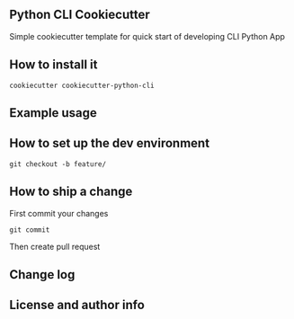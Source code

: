 <h2>Python CLI Cookiecutter</h2>
<p>Simple cookiecutter template for quick start of developing CLI Python App</p>
<h2>How to install it</h2>
<p><code>cookiecutter cookiecutter-python-cli</code></p>
<h2>Example usage</h2>
<h2>How to set up the dev environment</h2>
<p><code>git checkout -b feature/<feature_name></code></p>
<h2>How to ship a change</h2>
<p>First commit your changes</p>
<p><code>git commit</code></p>
<p>Then create pull request</p>
<h2>Change log</h2>
<h2>License and author info</h2>
